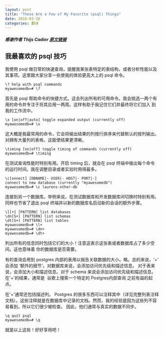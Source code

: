 ```yaml
---
layout: post
title: "These Are a Few of My Favorite (psql) Things"
date: 2016-03-26
categories: 翻译
---
```



##### 感谢作者 Thijs Cadier [原文链接](http://blog.thefourthparty.com/these-are-a-few-of-my-favorite-psql-things/?utm_source=postgresweekly&utm_medium=email)


## 我最喜欢的 psql 技巧

我使用 psql 做日常的快速查询，提醒我某张表特定的表结构，或者分析性能以及其事项。这里跟大家分享一些使我的体验更高大上的 psql 命令。

    \? help with psql commands
    myawesomedb=# \?

首先是 psql 帮助命令的快捷方式。这会列出所有的可用命令。我会挑选一两个有用的命令并专注于将其应用一两周。这样有助于我记住它们并最终将它们加入
到我的工作流中。

    \x [on|off|auto] toggle expanded output (currently off)
    myawesomedb=# \x

这大概是我最常用的命令，它会将输出结果的列按行排序来代替默认的按列输出。对拥有大量列的表格，这能使结果更清晰。

    \timing [on|off] toggle timing of commands (currently off)
    myawesomedb=# \timing

在测试查询性能时特别有用。开启 timing 后，就会在 psql 终端中输出每个命令的运行时间。我在调整目录或者实验时用得最多。

    \c[onnect] [DBNAME|- USER|- HOST|- PORT|-]
    connect to new database (currently "myawesomedb")
    myawesomedb=# \c laurens-other-db

连接到另一个数据库。举例来说，在测试数据库和开发数据库间切换时特别有用。同样也节省了退出 psql 终端并以新的数据库名启动新的会话的额外步骤。

    \l[+] [PATTERN] list databases
    \dn[S+] [PATTERN] list schemas
    \dt[S+] [PATTERN] list tables
    myawesomedb=# \l+
    myawesomedb=# \dn+
    myawesomedb=# \dt+

列出所有的信息同时包括它们的大小！注意这表示这张表或者数据库占了多少空间。这也意味着 你的数据库是否需要。

有的查询会用到 postgres 内部的表用以报告关联数据的大小。略。总的来说，‘+’ 会添加 ‘额外的细节’。对数据库来说，会添加访问优先级和描述信息。
对于表来说，会添加大小和描述信息。对于 schema 来说会添加访问优先级和描述信息。在'+'的结果，通常是
 谷歌上搜索一个特定的 Postgres内部查询 之前有益的起点。

在'+'通常还包括描述列。 Postgres 的很多东西可以注释其中（详见完整列表注释文档）。这些注释就是在数据库中记录的文档。然而，我的经验是因为这些列不容易看到，所以它们很少被检查。
因此，他们通常与真实的数据不同步。


    \q quit psql
    myawesomedb=# \q

就是以上这些！好好享用吧！
